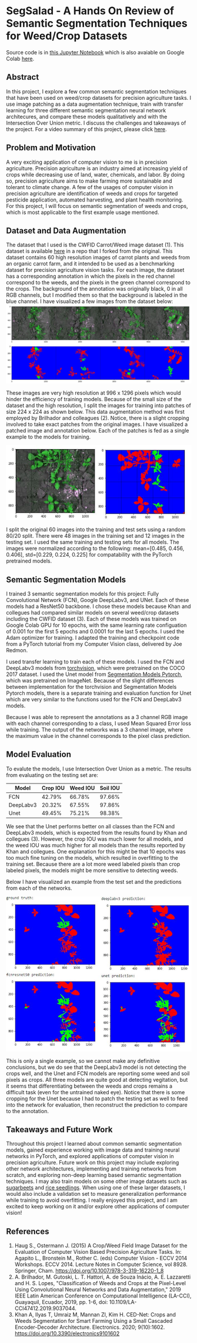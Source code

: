 # SegSalad - A Hands On Review of Semantic Segmentation Techniques for Weed/Crop Datasets
Source code is in [this Jupyter Notebook](SegSalad.ipynb) which is also avaiable on Google Colab [here](https://colab.research.google.com/drive/1Xmzz54j1JgksESurdbqAeGQFGnHiCQU9?usp=sharing).
## Abstract
In this project, I explore a few common semantic segmentation techniques that have been used on weed/crop datasets for precision agriculture tasks. I use image patching as a data augmentation technique, train with transfer learning for three different semantic segmentation neural network architecures, and compare these models qualitatively and with the Intersection Over Union metric. I discuss the challenges and takeaways of the project. For a video summary of this project, please click [here]().


## Problem and Motivation
A very exciting application of computer vision to me is in precision agriculture. Precision agriculture is an industry aimed at increasing yield of crops while decreasing use of land, water, chemicals, and labor. By doing so, precision agriculture aims to make farming more sustainable and tolerant to climate change. A few of the usages of computer vision in precision agriculture are identification of weeds and crops for targeted pesticide application, automated harvesting, and plant health monitoring. For this project, I will focus on semantic segmentation of weeds and crops, which is most applicable to the first example usage mentioned.

## Dataset and Data Augmentation
The dataset that I used is the CWFID Carrot/Weed image dataset (1). This dataset is available [here](https://github.com/bhimar/cwfid-dataset) in a repo that I forked from the original. This dataset contains 60 high resolution images of carrot plants and weeds from an organic carrot farm, and it intended to be used as a benchmarking dataset for precision agriculture vision tasks. For each image, the dataset has a corresponding annotation in which the pixels in the red channel correspond to the weeds, and the pixels in the green channel correspond to the crops. The background of the annotation was originally black, 0 in all RGB channels, but I modified them so that the background is labeled in the blue channel. I have visualized a few images from the dataset below:
![alt text](writeup/image_annotation_comparison.JPG?raw=true)

These images are very high resolution at 996 x 1296 pixels which would hinder the efficiency of training models. Because of the small size of the dataset and the high resolution, I split the images for training into patches of size 224 x 224 as shown below. This data augmentation method was first employed by Brilhador and colleagues (2). Notice, there is a slight cropping involved to take exact patches from the original images. I have visualized a patched image and annotation below. Each of the patches is fed as a single example to the models for training.

![alt text](writeup/slices.JPG?raw=true)

I split the original 60 images into the training and test sets using a random 80/20 split. There were 48 images in the training set and 12 images in the testing set. I used the same training and testing sets for all models. The images were normalized according to the following: mean=[0.485, 0.456, 0.406], std=[0.229, 0.224, 0.225] for compatability with the PyTorch pretrained models.

## Semantic Segmentation Models
I trained 3 semantic segmentation models for this project: Fully Convolutional Network (FCN), Google DeepLabv3, and UNet. Each of these models had a ResNet50 backbone. I chose these models because Khan and collegues had compared similar models on several weed/crop datasets including the CWFID dataset (3). Each of these models was trained on Google Colab GPU for 10 epochs, with the same learning rate configuation of 0.001 for the first 5 epochs and 0.0001 for the last 5 epochs. I used the Adam optimizer for training. I adapted the training  and checkpoint code from a PyTorch tutorial from my Computer Vision class, delivered by Joe Redmon.

I used transfer learning to train each of these models. I used the FCN and DeepLabv3 models from [torchvision](https://pytorch.org/vision/stable/models.html), which were pretrained on the COCO 2017 dataset. I used the Unet model from [Segmentation Models Pytorch](https://smp.readthedocs.io/en/latest/), which was pretrained on ImageNet. Because of the slight differences between implementation for the torchvision and Segmentation Models Pytorch models, there is a separate training and evaluation function for Unet which are very similar to the functions used for the FCN and DeepLabv3 models.

Because I was able to represent the annotations as a 3 channel RGB image with each channel corresponding to a class, I used Mean Squared Error loss while training. The output of the networks was a 3 channel image, where the maximum value in the channel corresponds to the pixel class prediction.

## Model Evaluation
To evalute the models, I use Intersection Over Union as a metric. The results from evaluating on the testing set are:

| Model                | Crop IOU | Weed IOU | Soil IOU |
| -------------------- | -------- | -------- | -------- |
| FCN                  | 42.79%   | 66.78%   | 97.66%   |
| DeepLabv3            | 20.32%   | 67.55%   | 97.86%   |
| Unet                 | 49.45%   | 75.21%   | 98.38%   |

We see that the Unet performs better on all classes than the FCN and DeepLabv3 models, which is expected from the results found by Khan and collegues (3). However, the crop IOU was much lower for all models, and the weed IOU was much higher for all models than the results reported by Khan and collegues. One explanation for this might be that 10 epochs was too much fine tuning on the models, which resulted in overfitting to the training set. Because there are a lot more weed labeled pixels than crop labeled pixels, the models might be more sensitive to detecting weeds.

Below I have visualized an example from the test set and the predictions from each of the networks.

![alt text](writeup/model_comparison.JPG?raw=true)

This is only a single example, so we cannot make any definitive conclusions, but we do see that the DeepLabv3 model is not detecting the crops well, and the Unet and FCN models are reporting some weed and soil pixels as crops. All three models are quite good at detecting vegitation, but it seems that differentiating between the weeds and crops remains a difficult task (even for the untrained naked eye). Notice that there is some cropping for the Unet because I had to patch the testing set as well to feed into the network for evaluation, then reconstruct the prediction to compare to the annotation.

## Takeaways and Future Work
Throughout this project I learned about common semantic segmentation models, gained experience working with image data and training neural networks in PyTorch, and explored applications of computer vision in precision agriculture. Future work on this project may include exploring other network architectures, implementing and training networks from scratch, and exploring non-deep learning based semantic segmentation techniques. I may also train models on some other image datasets such as [sugarbeets](https://www.ipb.uni-bonn.de/data/sugarbeets2016/) and [rice seedlings](https://figshare.com/articles/dataset/rice_seedlings_and_weeds/7488830). When using one of these larger datasets, I would also include a validation set to measure generalization performance while training to avoid overfitting. I really enjoyed this project, and I am excited to keep working on it and/or explore other applications of computer vision!

## References
1. Haug S., Ostermann J. (2015) A Crop/Weed Field Image Dataset for the Evaluation of Computer Vision Based Precision Agriculture Tasks. In: Agapito L., Bronstein M., Rother C. (eds) Computer Vision - ECCV 2014 Workshops. ECCV 2014. Lecture Notes in Computer Science, vol 8928. Springer, Cham. https://doi.org/10.1007/978-3-319-16220-1_8
2. A. Brilhador, M. Gutoski, L. T. Hattori, A. de Souza Inácio, A. E. Lazzaretti and H. S. Lopes, "Classification of Weeds and Crops at the Pixel-Level Using Convolutional Neural Networks and Data Augmentation," 2019 IEEE Latin American Conference on Computational Intelligence (LA-CCI), Guayaquil, Ecuador, 2019, pp. 1-6, doi: 10.1109/LA-CCI47412.2019.9037044.
3. Khan A, Ilyas T, Umraiz M, Mannan ZI, Kim H. CED-Net: Crops and Weeds Segmentation for Smart Farming Using a Small Cascaded Encoder-Decoder Architecture. Electronics. 2020; 9(10):1602. https://doi.org/10.3390/electronics9101602